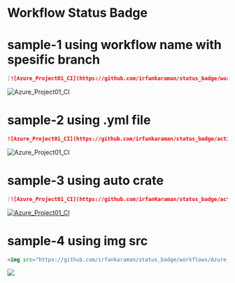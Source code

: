 # Workflow Status Badge
# sample-1 using workflow name with spesific branch
```markdown
[![Azure_Project01_CI](https://github.com/irfankaraman/status_badge/workflows/Azure_Project01_CI/badge.svg?branch=status_badge)]
```
![Azure_Project01_CI](https://github.com/irfankaraman/status_badge/workflows/Azure_Project01_CI/badge.svg?branch=status_badge)
# sample-2 using .yml file
```markdown
![Azure_Project01_CI](https://github.com/irfankaraman/status_badge/actions/workflows/Azure_Project01.yml/badge.svg)
```
![Azure_Project01_CI](https://github.com/irfankaraman/status_badge/actions/workflows/Azure_Project01.yml/badge.svg)
# sample-3 using auto crate
```markdown
[![Azure_Project01_CI](https://github.com/irfanKaraman/status_badge/actions/workflows/Azure_Project01.yml/badge.svg)](https://github.com/irfanKaraman/status_badge/actions/workflows/Azure_Project01.yml)
```
[![Azure_Project01_CI](https://github.com/irfanKaraman/status_badge/actions/workflows/Azure_Project01.yml/badge.svg)](https://github.com/irfanKaraman/status_badge/actions/workflows/Azure_Project01.yml)
# sample-4 using img src
```markdown
<img src="https://github.com/irfankaraman/status_badge/workflows/Azure_Project01_CI/badge.svg" /> 
```
<img src="https://github.com/irfankaraman/status_badge/workflows/Azure_Project01_CI/badge.svg" />

